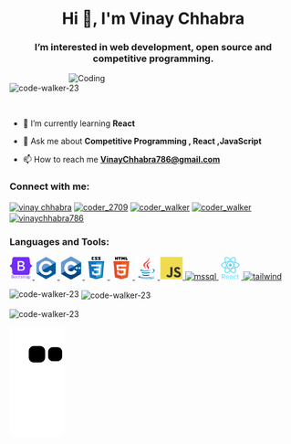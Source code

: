 <h1 align="center">Hi 👋, I'm Vinay Chhabra</h1>
<h3 align="center">I’m interested in web development, open source and competitive programming.</h3>
<img align="right" alt="Coding" width="400" src="https://as2.ftcdn.net/v2/jpg/05/90/45/35/1000_F_590453518_yYTpu0JmO80Ky1b1BrDVVxpWMNgD6trY.jpg">

<p align="left"> <img src="https://komarev.com/ghpvc/?username=code-walker-23&label=Profile%20views&color=0e75b6&style=flat" alt="code-walker-23" /> </p>

<p align="left"> <a href="https://twitter.com/" target="blank"><img src="https://img.shields.io/twitter/follow/?logo=twitter&style=for-the-badge" alt="" /></a> </p>

- 🌱 I’m currently learning **React**

- 💬 Ask me about **Competitive Programming , React ,JavaScript**

- 📫 How to reach me **VinayChhabra786@gmail.com**

<h3 align="left">Connect with me:</h3>
<p align="left">
<a href="https://www.linkedin.com/in/vinay-chhabra-a377601a9/" target="blank"><img align="center" src="https://raw.githubusercontent.com/rahuldkjain/github-profile-readme-generator/master/src/images/icons/Social/linked-in-alt.svg" alt="vinay chhabra" height="30" width="40" /></a>
<a href="https://www.codechef.com/users/coder_2709" target="blank"><img align="center" src="https://cdn.jsdelivr.net/npm/simple-icons@3.1.0/icons/codechef.svg" alt="coder_2709" height="30" width="40" /></a>
<a href="https://codeforces.com/profile/coder_walker" target="blank"><img align="center" src="https://raw.githubusercontent.com/rahuldkjain/github-profile-readme-generator/master/src/images/icons/Social/codeforces.svg" alt="coder_walker" height="30" width="40" /></a>
<a href="https://www.leetcode.com/coder_walker" target="blank"><img align="center" src="https://raw.githubusercontent.com/rahuldkjain/github-profile-readme-generator/master/src/images/icons/Social/leet-code.svg" alt="coder_walker" height="30" width="40" /></a>
<a href="https://auth.geeksforgeeks.org/user/vinaychhabra786" target="blank"><img align="center" src="https://raw.githubusercontent.com/rahuldkjain/github-profile-readme-generator/master/src/images/icons/Social/geeks-for-geeks.svg" alt="vinaychhabra786" height="30" width="40" /></a>
</p>

<h3 align="left">Languages and Tools:</h3>
<p align="left"> <a href="https://getbootstrap.com" target="_blank" rel="noreferrer"> <img src="https://raw.githubusercontent.com/devicons/devicon/master/icons/bootstrap/bootstrap-plain-wordmark.svg" alt="bootstrap" width="40" height="40"/> </a> <a href="https://www.cprogramming.com/" target="_blank" rel="noreferrer"> <img src="https://raw.githubusercontent.com/devicons/devicon/master/icons/c/c-original.svg" alt="c" width="40" height="40"/> </a> <a href="https://www.w3schools.com/cpp/" target="_blank" rel="noreferrer"> <img src="https://raw.githubusercontent.com/devicons/devicon/master/icons/cplusplus/cplusplus-original.svg" alt="cplusplus" width="40" height="40"/> </a> <a href="https://www.w3schools.com/css/" target="_blank" rel="noreferrer"> <img src="https://raw.githubusercontent.com/devicons/devicon/master/icons/css3/css3-original-wordmark.svg" alt="css3" width="40" height="40"/> </a> <a href="https://www.w3.org/html/" target="_blank" rel="noreferrer"> <img src="https://raw.githubusercontent.com/devicons/devicon/master/icons/html5/html5-original-wordmark.svg" alt="html5" width="40" height="40"/> </a> <a href="https://www.java.com" target="_blank" rel="noreferrer"> <img src="https://raw.githubusercontent.com/devicons/devicon/master/icons/java/java-original.svg" alt="java" width="40" height="40"/> </a> <a href="https://developer.mozilla.org/en-US/docs/Web/JavaScript" target="_blank" rel="noreferrer"> <img src="https://raw.githubusercontent.com/devicons/devicon/master/icons/javascript/javascript-original.svg" alt="javascript" width="40" height="40"/> </a> <a href="https://www.microsoft.com/en-us/sql-server" target="_blank" rel="noreferrer"> <img src="https://www.svgrepo.com/show/303229/microsoft-sql-server-logo.svg" alt="mssql" width="40" height="40"/> </a> <a href="https://reactjs.org/" target="_blank" rel="noreferrer"> <img src="https://raw.githubusercontent.com/devicons/devicon/master/icons/react/react-original-wordmark.svg" alt="react" width="40" height="40"/> </a> <a href="https://tailwindcss.com/" target="_blank" rel="noreferrer"> <img src="https://www.vectorlogo.zone/logos/tailwindcss/tailwindcss-icon.svg" alt="tailwind" width="40" height="40"/> </a> </p>

<p><img align="left" src="https://github-readme-stats.vercel.app/api/top-langs?username=code-walker-23&show_icons=true&locale=en&layout=compact" alt="code-walker-23" /></p>

<p>&nbsp;<img align="center" src="https://github-readme-stats.vercel.app/api?username=code-walker-23&show_icons=true&locale=en" alt="code-walker-23" /></p>

<p><img align="center" src="https://github-readme-streak-stats.herokuapp.com/?user=code-walker-23&" alt="code-walker-23" /></p>

![snake gif](https://github.com/code-walker-23/code-walker-23/blob/output/github-contribution-grid-snake.svg)

